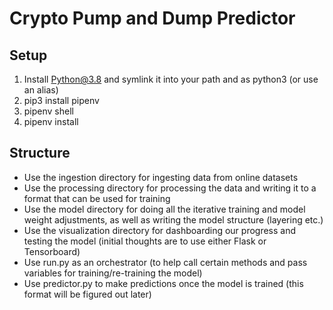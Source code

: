 # Crypto Pump and Dump Predictor

## Setup
1) Install Python@3.8 and symlink it into your path and as python3 (or use an alias)
2) pip3 install pipenv
3) pipenv shell
4) pipenv install

## Structure
- Use the ingestion directory for ingesting data from online datasets
- Use the processing directory for processing the data and writing it to a format that can be used for training
- Use the model directory for doing all the iterative training and model weight adjustments, as well as writing the model structure (layering etc.)
- Use the visualization directory for dashboarding our progress and testing the model (initial thoughts are to use either Flask or Tensorboard)
- Use run.py as an orchestrator (to help call certain methods and pass variables for training/re-training the model)
- Use predictor.py to make predictions once the model is trained (this format will be figured out later)
